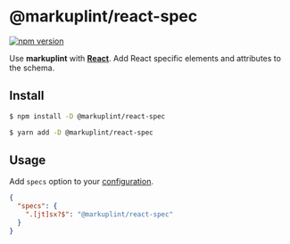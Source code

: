 # @markuplint/react-spec

[![npm version](https://badge.fury.io/js/%40markuplint%2Freact-spec.svg)](https://www.npmjs.com/package/@markuplint/react-spec)

Use **markuplint** with [**React**](https://reactjs.org/).
Add React specific elements and attributes to the schema.

## Install

```sh
$ npm install -D @markuplint/react-spec

$ yarn add -D @markuplint/react-spec
```

## Usage

Add `specs` option to your [configuration](https://markuplint.dev/configuration/#properties/specs).

```json
{
  "specs": {
    ".[jt]sx?$": "@markuplint/react-spec"
  }
}
```

